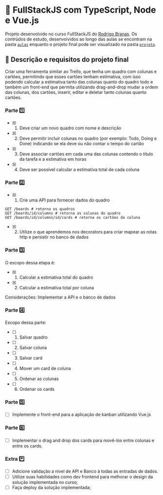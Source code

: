 # :green_heart:	FullStackJS com TypeScript, Node e Vue.js

Projeto desenvolvido no curso FullStackJS do [Rodrigo Branas](https://branas.io).
Os contrúdos de estudo, desenvolvidos ao longo das aulas se encontram na pasta [`aulas`](./aulas/) enquanto o projeto final pode ser visualizado na pasta [`projeto`](./projeto/).

## :scroll:	Descrição e requisitos do projeto final

Criar uma ferramenta similar ao Trello, que tenha um quadro com colunas e cartões, permitindo que esses cartões tenham estimativa, com isso podendo calcular a estimativa tanto das colunas quanto do quadro todo e também um front-end que permita utilizando drag-and-drop mudar a ordem das colunas, dos cartões, inserir, editar e deletar tanto colunas quanto cartões.

### Parte :one:

- [x] 1. Deve criar um novo quadro com nome e descrição
- [x] 2. Deve permitir incluir colunas no quadro (por exemplo: Todo, Doing e Done) indicando se ela deve ou não contar o tempo do cartão
- [x] 3. Deve associar cartões em cada uma das colunas contendo o título da tarefa e a estimativa em horas
- [x] 4. Deve ser possível calcular a estimativa total de cada coluna

### Parte :two:

- [x] 1. Crie uma API para fornecer dados do quadro

```
GET /boards # retorna os quadros
GET /boards/id/columns # retorna as colunas do quadro
GET /boards/id/columns/id/cards # retorna os cartões da coluna
```

- [x] 2. Utilize o que aprendemos nos decorators para criar mapear as rotas http e persistir no banco de dados

### Parte :three:

O escopo dessa etapa é:
- [x] 1. Calcular a estimativa total do quadro
- [x] 2. Calcular a estimativa total por coluna

Considerações: Implementar a API e o banco de dados

### Parte :four:

Escopo dessa parte:
- [ ] 1. Salvar quadro
- [ ] 2. Salvar coluna
- [ ] 3. Salvar card
- [ ] 4. Mover um card de coluna
- [ ] 5. Ordenar as colunas
- [ ] 6. Ordenar os cards

### Parte :five:

- [ ] Implemente o front-end para a aplicação de kanban utilizando Vue.js

### Parte :six:

- [ ] Implementar o drag and drop dos cards para movê-los entre colunas e entre os cards.

### Extra :asterisk:

- [ ] Adicione validação a nível de API e Banco à todas as entradas de dados.
- [ ] Utilize suas habilidades como dev frontend para melhorar o design da solução implementada no curso;
- [ ] Faça deploy da solução implementada;
